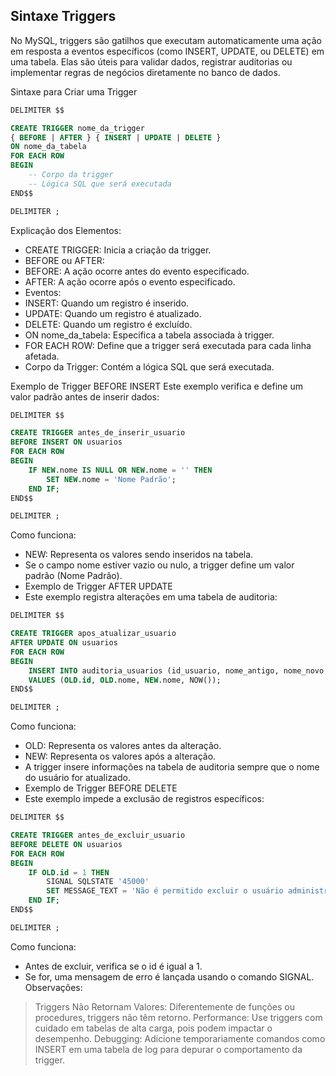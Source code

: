 ## Sintaxe Triggers

No MySQL, triggers são gatilhos que executam automaticamente uma ação em resposta a eventos específicos 
(como INSERT, UPDATE, ou DELETE) em uma tabela. 
Elas são úteis para validar dados, registrar auditorias ou implementar regras de negócios diretamente no banco de dados.

Sintaxe para Criar uma Trigger
```sql
DELIMITER $$

CREATE TRIGGER nome_da_trigger
{ BEFORE | AFTER } { INSERT | UPDATE | DELETE }
ON nome_da_tabela
FOR EACH ROW
BEGIN
    -- Corpo da trigger
    -- Lógica SQL que será executada
END$$

DELIMITER ;
```
Explicação dos Elementos:
- CREATE TRIGGER: Inicia a criação da trigger.
- BEFORE ou AFTER:
- BEFORE: A ação ocorre antes do evento especificado.
- AFTER: A ação ocorre após o evento especificado.
- Eventos:
- INSERT: Quando um registro é inserido.
- UPDATE: Quando um registro é atualizado.
- DELETE: Quando um registro é excluído.
- ON nome_da_tabela: Especifica a tabela associada à trigger.
- FOR EACH ROW: Define que a trigger será executada para cada linha afetada.
- Corpo da Trigger: Contém a lógica SQL que será executada.

Exemplo de Trigger BEFORE INSERT
Este exemplo verifica e define um valor padrão antes de inserir dados:
```sql
DELIMITER $$

CREATE TRIGGER antes_de_inserir_usuario
BEFORE INSERT ON usuarios
FOR EACH ROW
BEGIN
    IF NEW.nome IS NULL OR NEW.nome = '' THEN
        SET NEW.nome = 'Nome Padrão';
    END IF;
END$$

DELIMITER ;
```
Como funciona:
- NEW: Representa os valores sendo inseridos na tabela.
- Se o campo nome estiver vazio ou nulo, a trigger define um valor padrão (Nome Padrão).
- Exemplo de Trigger AFTER UPDATE
- Este exemplo registra alterações em uma tabela de auditoria:

```sql
DELIMITER $$

CREATE TRIGGER apos_atualizar_usuario
AFTER UPDATE ON usuarios
FOR EACH ROW
BEGIN
    INSERT INTO auditoria_usuarios (id_usuario, nome_antigo, nome_novo, data_alteracao)
    VALUES (OLD.id, OLD.nome, NEW.nome, NOW());
END$$

DELIMITER ;
```
Como funciona:
- OLD: Representa os valores antes da alteração.
- NEW: Representa os valores após a alteração.
- A trigger insere informações na tabela de auditoria sempre que o nome do usuário for atualizado.
- Exemplo de Trigger BEFORE DELETE
- Este exemplo impede a exclusão de registros específicos:

```sql
DELIMITER $$

CREATE TRIGGER antes_de_excluir_usuario
BEFORE DELETE ON usuarios
FOR EACH ROW
BEGIN
    IF OLD.id = 1 THEN
        SIGNAL SQLSTATE '45000'
        SET MESSAGE_TEXT = 'Não é permitido excluir o usuário administrador';
    END IF;
END$$

DELIMITER ;
```
Como funciona:
- Antes de excluir, verifica se o id é igual a 1.
- Se for, uma mensagem de erro é lançada usando o comando SIGNAL.
Observações:
> Triggers Não Retornam Valores: Diferentemente de funções ou procedures, triggers não têm retorno.
> Performance: Use triggers com cuidado em tabelas de alta carga, pois podem impactar o desempenho.
> Debugging: Adicione temporariamente comandos como INSERT em uma tabela de log para depurar o comportamento da trigger.